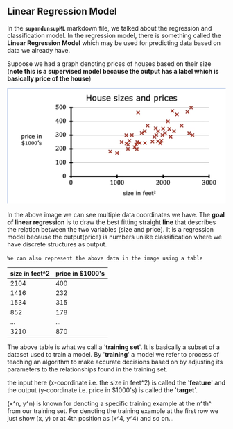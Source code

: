 
## Linear Regression Model
In the **`supandunsupML`** markdown file, we talked about the regression and classification model. In the regression model, there is something called the **Linear Regression Model** which may be used for predicting data based on data we already have.

Suppose we had a graph denoting prices of houses based on their size (**note this is a supervised model because the output has a label which is basically price of the house**)

![House-size-price data comparison](/Screenshot%202023-03-11%20at%201.06.02%20AM.png)

In the above image we can see multiple data coordinates we have. The **goal of linear regression** is to draw the best fitting straight **line** that describes the relation between the two variables (size and price). It is a regression model because the output(price) is numbers unlike classification where we have discrete structures as output.

`We can also represent the above data in the image using a table`

| size in feet^2 | price in $1000's |
|-----------------|------------------|
| 2104            | 400              |
| 1416            | 232              |
| 1534            | 315              |
| 852             | 178              |
| ...             | ...              |
| 3210            | 870              |

The above table is what we call a '**training set**'. It is basically a subset of a dataset used to train a model. By '**training**' a model we refer to process of teaching an algorithm to make accurate decisions based on by adjusting its parameters to the relationships found in the training set.

the input here (x-coordinate i.e. the size in feet^2) is called the '**feature**' and the output (y-coordinate i.e. price in $1000's) is called the '**target**'.

(x^n, y^n) is known for denoting a specific training example at the n^th^ from our training set. For denoting the training example at the first row we just show (x, y) or at 4th position as (x^4, y^4) and so on...